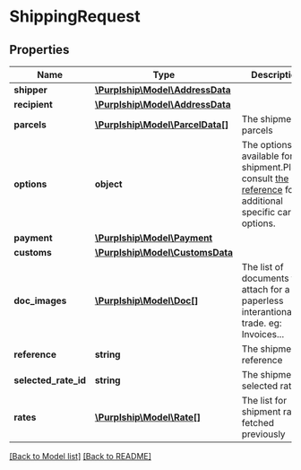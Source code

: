 # ShippingRequest

## Properties
Name | Type | Description | Notes
------------ | ------------- | ------------- | -------------
**shipper** | [**\Purplship\Model\AddressData**](AddressData.md) |  |
**recipient** | [**\Purplship\Model\AddressData**](AddressData.md) |  |
**parcels** | [**\Purplship\Model\ParcelData[]**](ParcelData.md) | The shipment&#x27;s parcels |
**options** | **object** | The options available for the shipment.Please consult [the reference](#operation/references) for additional specific carriers options. | [optional]
**payment** | [**\Purplship\Model\Payment**](Payment.md) |  |
**customs** | [**\Purplship\Model\CustomsData**](CustomsData.md) |  | [optional]
**doc_images** | [**\Purplship\Model\Doc[]**](Doc.md) | The list of documents to attach for a paperless interantional trade.  eg: Invoices... | [optional]
**reference** | **string** | The shipment reference | [optional]
**selected_rate_id** | **string** | The shipment selected rate. |
**rates** | [**\Purplship\Model\Rate[]**](Rate.md) | The list for shipment rates fetched previously |

[[Back to Model list]](../README.md#documentation-for-models) [[Back to README]](../README.md)

